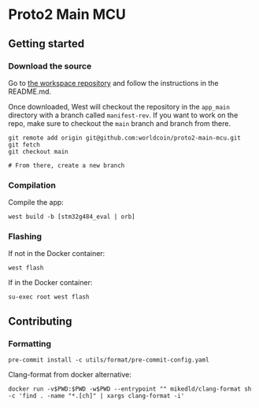 # Proto2 Main MCU

## Getting started

### Download the source

Go to [the workspace repository](https://github.com/worldcoin/proto2-firmware)
and follow the instructions in the README.md.

Once downloaded, West will checkout the repository in the `app_main` directory
with a branch called `manifest-rev`. If you want to work on the repo, make sure
to checkout the `main` branch and branch from there.

```shell
git remote add origin git@github.com:worldcoin/proto2-main-mcu.git
git fetch
git checkout main

# From there, create a new branch
```

### Compilation

Compile the app:

```shell
west build -b [stm32g484_eval | orb]
```

### Flashing

If not in the Docker container:

```shell
west flash
```

If in the Docker container:

```shell
su-exec root west flash
```

## Contributing

### Formatting

```shell
pre-commit install -c utils/format/pre-commit-config.yaml
```

Clang-format from docker alternative:

```shell
docker run -v$PWD:$PWD -w$PWD --entrypoint "" mikedld/clang-format sh -c 'find . -name "*.[ch]" | xargs clang-format -i'
```
